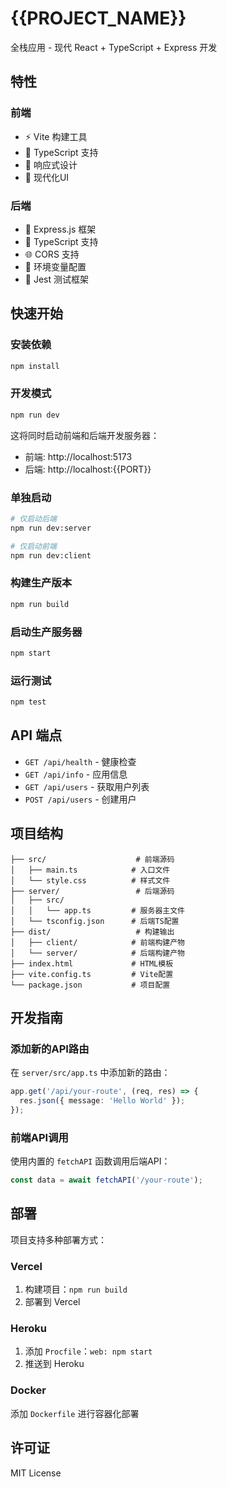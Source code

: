# {{PROJECT_NAME}}

全栈应用 - 现代 React + TypeScript + Express 开发

## 特性

### 前端
- ⚡ Vite 构建工具
- 🔷 TypeScript 支持
- 📱 响应式设计
- 🎨 现代化UI

### 后端
- 🚀 Express.js 框架
- 🔷 TypeScript 支持
- 🌐 CORS 支持
- 📝 环境变量配置
- 🧪 Jest 测试框架

## 快速开始

### 安装依赖

```bash
npm install
```

### 开发模式

```bash
npm run dev
```

这将同时启动前端和后端开发服务器：
- 前端: http://localhost:5173
- 后端: http://localhost:{{PORT}}

### 单独启动

```bash
# 仅启动后端
npm run dev:server

# 仅启动前端
npm run dev:client
```

### 构建生产版本

```bash
npm run build
```

### 启动生产服务器

```bash
npm start
```

### 运行测试

```bash
npm test
```

## API 端点

- `GET /api/health` - 健康检查
- `GET /api/info` - 应用信息
- `GET /api/users` - 获取用户列表
- `POST /api/users` - 创建用户

## 项目结构

```
├── src/                    # 前端源码
│   ├── main.ts            # 入口文件
│   └── style.css          # 样式文件
├── server/                 # 后端源码
│   ├── src/
│   │   └── app.ts         # 服务器主文件
│   └── tsconfig.json      # 后端TS配置
├── dist/                   # 构建输出
│   ├── client/            # 前端构建产物
│   └── server/            # 后端构建产物
├── index.html             # HTML模板
├── vite.config.ts         # Vite配置
└── package.json           # 项目配置
```

## 开发指南

### 添加新的API路由

在 `server/src/app.ts` 中添加新的路由：

```typescript
app.get('/api/your-route', (req, res) => {
  res.json({ message: 'Hello World' });
});
```

### 前端API调用

使用内置的 `fetchAPI` 函数调用后端API：

```typescript
const data = await fetchAPI('/your-route');
```

## 部署

项目支持多种部署方式：

### Vercel
1. 构建项目：`npm run build`
2. 部署到 Vercel

### Heroku
1. 添加 `Procfile`：`web: npm start`
2. 推送到 Heroku

### Docker
添加 `Dockerfile` 进行容器化部署

## 许可证

MIT License
